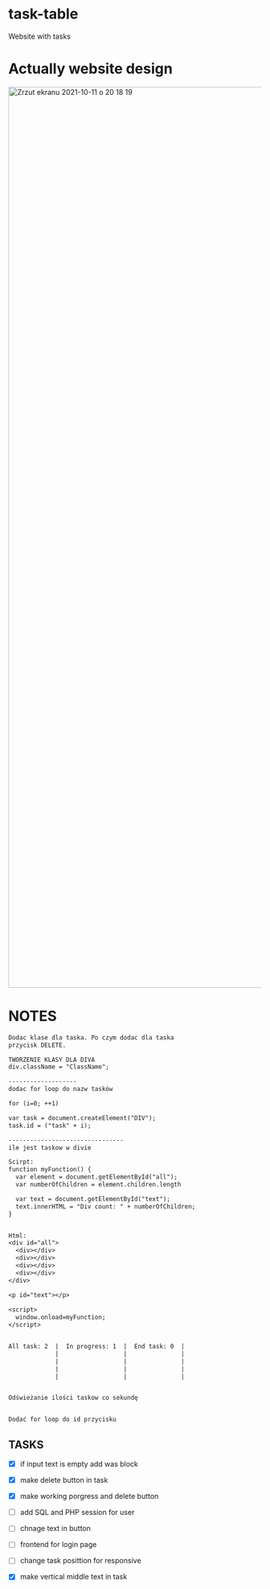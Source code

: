 # task-table
Website with tasks


# Actually website design

<img width="1792" alt="Zrzut ekranu 2021-10-11 o 20 18 19" src="https://user-images.githubusercontent.com/76879087/136836271-ba40121e-8623-49cc-9112-a18670757e91.png">




# NOTES
```txt
Dodac klase dla taska. Po czym dodac dla taska
przycisk DELETE.

TWORZENIE KLASY DLA DIVA
div.className = "ClassName";

-------------------
dodac for loop do nazw tasków 

for (i=0; ++1)

var task = document.createElement("DIV");
task.id = ("task" + i);

--------------------------------
ile jest taskow w divie

Scirpt:
function myFunction() {
  var element = document.getElementById("all");
  var numberOfChildren = element.children.length

  var text = document.getElementById("text");
  text.innerHTML = "Div count: " + numberOfChildren;
}


Html:
<div id="all">
  <div></div>
  <div></div>
  <div></div>
  <div></div>
</div>

<p id="text"></p>
    
<script>
  window.onload=myFunction;
</script>


All task: 2  |  In progress: 1  |  End task: 0  |
             |                  |               |
             |                  |               |
             |                  |               |
             |                  |               |


Odświeżanie ilości taskow co sekundę


Dodać for loop do id przycisku
```




## TASKS
- [x] if input text is empty add was block
- [x] make delete button in task
- [x] make working porgress and delete button
- [ ] add SQL and PHP session for user
- [ ] chnage text in button
- [ ] frontend for login page
- [ ] change task posittion for responsive
- [x] make vertical middle text in task





